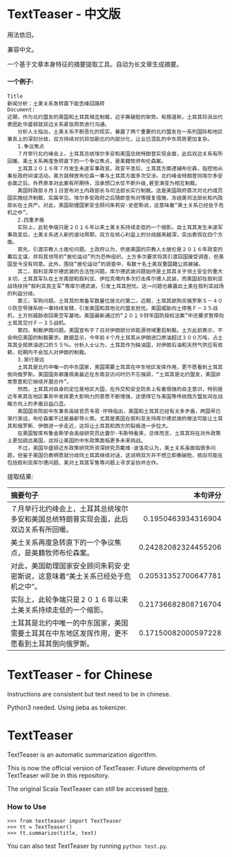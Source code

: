 
TextTeaser - 中文版
=============
用法依旧。

兼容中文。

一个基于文章本身特征的摘要提取工具。自动为长文章生成摘要。

#### 一个例子:

```
Title 
新闻分析：土美关系急转直下能否峰回路转
Document: 
近期，作为北约盟友的美国和土耳其相互制裁，近乎撕破脸的架势。有报道称，土耳其将派出代表团赴华盛顿就双边关系紧张局势进行沟通。
　　分析人士指出，土美关系不断恶化的现实，暴露了两个重要的北约盟友在一系列国际和地区事务上的深刻分歧，双方持续对抗将加剧北约内部分化，让业已混乱的中东局势更加复杂。
　　1.争议焦点
　　７月举行北约峰会上，土耳其总统埃尔多安和美国总统特朗普实现会面，此后双边关系有所回暖。美土关系再度急转直下的一个争议焦点，是美籍牧师布伦森案。
　　土耳其２０１６年７月发生未遂军事政变。政变平息后，土耳其方面逮捕布伦森，指控他从事反政府间谍活动。美方就释放布伦森一事与土耳其方面多次交涉。北约峰会特朗普同埃尔多安会面之后，外界原本对此案有所期待，没承想口水仗不断升级,甚至演变为相互制裁。
　　美国财政部８月１日宣布对土内政部长与司法部长实行制裁。这是美国政府首次对北约成员国实施经济制裁，实属罕见。埃尔多安政府之后随即宣布对等报复措施，冻结美司法部长和内政部长在土资产。对此，美国助理国家安全顾问朱莉安·史密斯说，这意味着“美土关系已经处于危机之中”。
　　2.四重矛盾
　　实际上，此轮争端只是２０１６年以来土美关系持续走低的一个缩影。自土耳其发生未遂军事政变后，土美关系进入新的波动周期，双方在核心利益上的分歧越来越深，突出表现在四个方面。
　　首先，引渡宗教人士居伦问题。土政府认为，侨居美国的宗教人士居伦是２０１６年政变的幕后主谋，并将其领导的“居伦运动”列为恐怖组织。土方多次要求将其引渡回国接受调查，但美国至今没有同意。此外，围绕“居伦运动”的调查中，有数十名土美双重国籍公民被捕。
　　其二，叙利亚库尔德武装的合法性问题。库尔德武装问题始终是土耳其关于领土安全的重大关切，土耳其军队在土东南部和叙利亚、伊拉克境内多次打击库尔德人武装，而美国却在叙利亚战场扶持“叙利亚民主军”等库尔德武装，引发土耳其担忧。这一问题也暴露出土美在叙利亚战场的利益分歧。
　　第三，军购问题。土耳其的常备军数量位居北约第二。近期，土耳其欲购买俄罗斯Ｓ－４００防空导弹系统一事持续发酵，引发美国和其他北约盟友担忧。美国威胁向土停售Ｆ－３５战机，土方则威胁收回美空军基地。美国最新通过的“２０１９财年国防授权法案”中还要求暂停向土耳其交付Ｆ－３５战机。
　　第四，制裁伊朗问题。美国宣布于７日对伊朗部分非能源领域重启制裁。土方此前表示，不会响应美国的制裁要求。数据显示，今年前４个月土耳其从伊朗进口原油超过３００万吨，占土耳其全部原油进口的５５％。分析人士认为，土耳其作为缺油国，对伊朗石油和天然气供应有依赖，短期内不会加入对伊朗的制裁。
　　3.渐行渐远
　　土耳其是北约中唯一的中东国家，美国需要土耳其在中东地区发挥作用，更不愿看到土耳其倒向俄罗斯。美国国务卿蓬佩奥最近在东南亚访问时仍不忘强调，“土耳其是北约盟友，美国非常愿意和它继续开展合作”。
　　然而，土耳其对自身的定位是地区大国，在外交和安全防务上有着很强的自主意识，特别是近年来其在地区事务中发挥更大影响力的意愿不断增强，这使得它与美国等传统西方盟友间在战略方向上的矛盾日益凸显。
　　美国国务院前中东事务高级官员韦恩·怀特指出，美国和土耳其已经有太多矛盾，两国早已渐行渐远，布伦森案不过是最新导火索。尤其是美国在叙利亚支持库尔德武装的做法可能让土耳其和俄罗斯、伊朗进一步走近，这将让土耳其和西方的裂痕进一步拉大。
　　在美国智库布鲁金斯学会高级研究员达雷尔·韦斯特看来，总体而言，土耳其将在对外政策上更加疏远美国，这将让美国的中东政策面临更多未来挑战。
　　不过，美国华盛顿近东政策研究所资深研究员戴维·波洛克认为，美土关系虽面临很多问题，但鉴于美国仍表明愿就分歧同土耳其继续对话，这说明双方并不想立即撕破脸，依旧可能在包括叙利亚库尔德问题、美对土耳其军售等问题上寻求妥协并合作。
```

提取结果:

| 摘要句子                                     |                本句评分 |
| :--------------------------------------- | ------------------: |
| ７月举行北约峰会上，土耳其总统埃尔多安和美国总统特朗普实现会面，此后双边关系有所回暖。 |  0.1950463934316904 |
| 美土关系再度急转直下的一个争议焦点，是美籍牧师布伦森案。             | 0.24282082324455206 |
| 对此，美国助理国家安全顾问朱莉安·史密斯说，这意味着“美土关系已经处于危机之中”。 | 0.20531352700647781 |
| 实际上，此轮争端只是２０１６年以来土美关系持续走低的一个缩影。          | 0.21736682808716704 |
| 土耳其是北约中唯一的中东国家，美国需要土耳其在中东地区发挥作用，更不愿看到土耳其倒向俄罗斯。 | 0.17150082000597228 |



TextTeaser - for Chinese
=============
Instructions are consistent but text need to be in chinese.

Python3 needed. Using jieba as tokenizer.


TextTeaser
=============

TextTeaser is an automatic summarization algorithm.

This is now the official version of TextTeaser. Future developments of TextTeaser will be in this repository.

The original Scala TextTeaser can still be accessed [here](https://github.com/MojoJolo/textteaser).

### How to Use

    >>> from textteaser import TextTeaser
    >>> tt = TextTeaser()
    >>> tt.summarize(title, text)

You can also test TextTeaser by running `python test.py`.
